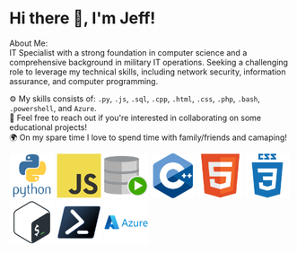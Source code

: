 <h1>Hi there 👋, I'm Jeff!</h1>

About Me:<br>
IT Specialist with a strong foundation in computer science and a comprehensive background in military IT operations. Seeking a challenging role to leverage my technical skills, including network security, information assurance, and computer programming.

⚙️ My skills consists of: <code>.py</code>, <code>.js</code>, <code>.sql</code>, <code>.cpp</code>, <code>.html</code>, <code>.css</code>, <code>.php</code>, <code>.bash</code>, <code>.powershell</code>, and <code>Azure</code>.<br>
💬 Feel free to reach out if you're interested in collaborating on some educational projects!<br>
🌍 On my spare time I love to spend time with family/friends and camaping!<br>

<div>
<a target="_blank" rel="noopener noreferrer" href="https://github.com/devicons/devicon/blob/master/icons/python/python-original-wordmark.svg"><img src="https://github.com/devicons/devicon/raw/master/icons/python/python-original-wordmark.svg" title="Python" alt="Python" width="80" height="80" style="max-width: 100%;"></a>
<a target="_blank" rel="noopener noreferrer" href="https://github.com/devicons/devicon/blob/master/icons/javascript/javascript-original.svg"><img src="https://github.com/devicons/devicon/raw/master/icons/javascript/javascript-original.svg" title="JavaScript" alt="JavaScript" width="80" height="80" style="max-width: 100%;"></a>
<a target="_blank" rel="noopener noreferrer" href="https://github.com/devicons/devicon/blob/master/icons/sqldeveloper/sqldeveloper-original.svg"><img src="https://github.com/devicons/devicon/raw/master/icons/sqldeveloper/sqldeveloper-original.svg" title="SQL" alt="SQL" width="80" height="80" style="max-width: 100%;"></a>
<a target="_blank" rel="noopener noreferrer" href="https://github.com/devicons/devicon/blob/master/icons/cplusplus/cplusplus-original.svg"><img src="https://github.com/devicons/devicon/raw/master/icons/cplusplus/cplusplus-original.svg" title="cplusplus" width="80" height="80" style="max-width: 100%;"></a>
<a target="_blank" rel="noopener noreferrer" href="https://github.com/devicons/devicon/blob/master/icons/html5/html5-original.svg"><img src="https://github.com/devicons/devicon/raw/master/icons/html5/html5-original.svg" title="HTML5" alt="HTML" width="80" height="80" style="max-width: 100%;"></a>
<a target="_blank" rel="noopener noreferrer" href="https://github.com/devicons/devicon/blob/master/icons/css3/css3-plain-wordmark.svg"><img src="https://github.com/devicons/devicon/raw/master/icons/css3/css3-plain-wordmark.svg" title="CSS3" alt="CSS" width="80" height="80" style="max-width: 100%;"></a>
<a target="_blank" rel="noopener noreferrer" href="https://github.com/devicons/devicon/blob/master/icons/bash/bash-original.svg"><img src="https://github.com/devicons/devicon/blob/master/icons/bash/bash-original.svg" title="Bash" alt="Bash" width="80" height="80" style="max-width: 100%;"></a>
<a target="_blank" rel="noopener noreferrer" href="https://github.com/devicons/devicon/blob/master/icons/powershell/powershell-original.svg"><img src="https://github.com/devicons/devicon/blob/master/icons/powershell/powershell-original.svg" title="PowerShell" alt="PowerShell" width="80" height="80" style="max-width: 100%;"></a>
<a target="_blank" rel="noopener noreferrer" href="https://github.com/devicons/devicon/blob/master/icons/azure/azure-original-wordmark.svg"><img src="https://github.com/devicons/devicon/blob/master/icons/azure/azure-original-wordmark.svg" title="Azure" alt="Azure" width="80" height="80" style="max-width: 100%;"></a>
</div>
